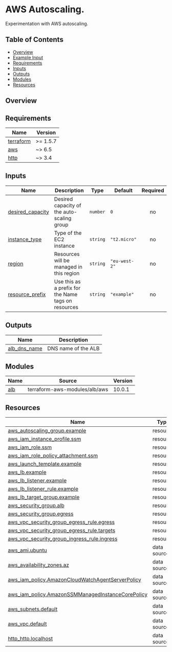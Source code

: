 # AWS Autoscaling.

Experimentation with AWS autoscaling.

## Table of Contents

- [Overview][1]
- [Example Input][2]
- [Requirements][3]
- [Inputs][4]
- [Outputs][5]
- [Modules][6]
- [Resources][7]

## Overview



## Requirements

| Name | Version |
|------|---------|
| <a name="requirement_terraform"></a> [terraform](#requirement\_terraform) | >= 1.5.7 |
| <a name="requirement_aws"></a> [aws](#requirement\_aws) | ~> 6.5 |
| <a name="requirement_http"></a> [http](#requirement\_http) | ~> 3.4 |

## Inputs

| Name | Description | Type | Default | Required |
|------|-------------|------|---------|:--------:|
| <a name="input_desired_capacity"></a> [desired\_capacity](#input\_desired\_capacity) | Desired capacity of the auto-scaling group | `number` | `0` | no |
| <a name="input_instance_type"></a> [instance\_type](#input\_instance\_type) | Type of the EC2 instance | `string` | `"t2.micro"` | no |
| <a name="input_region"></a> [region](#input\_region) | Resources will be managed in this region | `string` | `"eu-west-2"` | no |
| <a name="input_resource_prefix"></a> [resource\_prefix](#input\_resource\_prefix) | Use this as a prefix for the Name tags on resources | `string` | `"example"` | no |

## Outputs

| Name | Description |
|------|-------------|
| <a name="output_alb_dns_name"></a> [alb\_dns\_name](#output\_alb\_dns\_name) | DNS name of the ALB |

## Modules

| Name | Source | Version |
|------|--------|---------|
| <a name="module_alb"></a> [alb](#module\_alb) | terraform-aws-modules/alb/aws | 10.0.1 |

## Resources

| Name | Type |
|------|------|
| [aws_autoscaling_group.example](https://registry.terraform.io/providers/hashicorp/aws/latest/docs/resources/autoscaling_group) | resource |
| [aws_iam_instance_profile.ssm](https://registry.terraform.io/providers/hashicorp/aws/latest/docs/resources/iam_instance_profile) | resource |
| [aws_iam_role.ssm](https://registry.terraform.io/providers/hashicorp/aws/latest/docs/resources/iam_role) | resource |
| [aws_iam_role_policy_attachment.ssm](https://registry.terraform.io/providers/hashicorp/aws/latest/docs/resources/iam_role_policy_attachment) | resource |
| [aws_launch_template.example](https://registry.terraform.io/providers/hashicorp/aws/latest/docs/resources/launch_template) | resource |
| [aws_lb.example](https://registry.terraform.io/providers/hashicorp/aws/latest/docs/resources/lb) | resource |
| [aws_lb_listener.example](https://registry.terraform.io/providers/hashicorp/aws/latest/docs/resources/lb_listener) | resource |
| [aws_lb_listener_rule.example](https://registry.terraform.io/providers/hashicorp/aws/latest/docs/resources/lb_listener_rule) | resource |
| [aws_lb_target_group.example](https://registry.terraform.io/providers/hashicorp/aws/latest/docs/resources/lb_target_group) | resource |
| [aws_security_group.alb](https://registry.terraform.io/providers/hashicorp/aws/latest/docs/resources/security_group) | resource |
| [aws_security_group.egress](https://registry.terraform.io/providers/hashicorp/aws/latest/docs/resources/security_group) | resource |
| [aws_vpc_security_group_egress_rule.egress](https://registry.terraform.io/providers/hashicorp/aws/latest/docs/resources/vpc_security_group_egress_rule) | resource |
| [aws_vpc_security_group_egress_rule.targets](https://registry.terraform.io/providers/hashicorp/aws/latest/docs/resources/vpc_security_group_egress_rule) | resource |
| [aws_vpc_security_group_ingress_rule.ingress](https://registry.terraform.io/providers/hashicorp/aws/latest/docs/resources/vpc_security_group_ingress_rule) | resource |
| [aws_ami.ubuntu](https://registry.terraform.io/providers/hashicorp/aws/latest/docs/data-sources/ami) | data source |
| [aws_availability_zones.az](https://registry.terraform.io/providers/hashicorp/aws/latest/docs/data-sources/availability_zones) | data source |
| [aws_iam_policy.AmazonCloudWatchAgentServerPolicy](https://registry.terraform.io/providers/hashicorp/aws/latest/docs/data-sources/iam_policy) | data source |
| [aws_iam_policy.AmazonSSMManagedInstanceCorePolicy](https://registry.terraform.io/providers/hashicorp/aws/latest/docs/data-sources/iam_policy) | data source |
| [aws_subnets.default](https://registry.terraform.io/providers/hashicorp/aws/latest/docs/data-sources/subnets) | data source |
| [aws_vpc.default](https://registry.terraform.io/providers/hashicorp/aws/latest/docs/data-sources/vpc) | data source |
| [http_http.localhost](https://registry.terraform.io/providers/hashicorp/http/latest/docs/data-sources/http) | data source |

[1]: #overview
[2]: #example-input
[3]: #requirements
[4]: #inputs
[5]: #outputs
[6]: #modules
[7]: #resources

